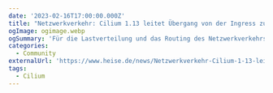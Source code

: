 ```yaml
---
date: '2023-02-16T17:00:00.000Z'
title: "Netzwerkverkehr: Cilium 1.13 leitet Übergang von der Ingress zur Gateway API ein"
ogImage: ogimage.webp
ogSummary: 'Für die Lastverteilung und das Routing des Netzwerkverkehrs zwischen containerisierten Anwendungen baut Cilium 1.13 auf die neue Gateway API'
categories:
  - Community
externalUrl: 'https://www.heise.de/news/Netzwerkverkehr-Cilium-1-13-leitet-Uebergang-von-der-Ingress-zur-Gateway-API-ein-7518077.html'
tags:
  - Cilium
---
```

